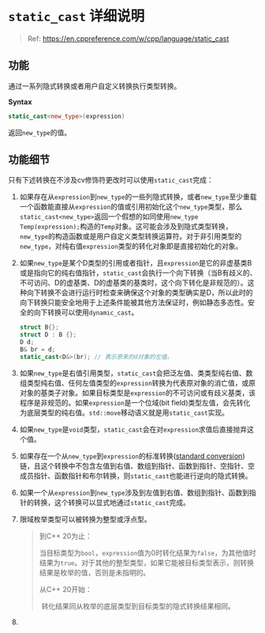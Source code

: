 # `static_cast` 详细说明

> Ref: https://en.cppreference.com/w/cpp/language/static_cast

## 功能

通过一系列隐式转换或者用户自定义转换执行类型转换。



**Syntax**

```c++
static_cast<new_type>(expression)
```

返回`new_type`的值。



## 功能细节

只有下述转换在不涉及cv修饰符更改时可以使用`static_cast`完成：

1. 如果存在从`expression`到`new_type`的一些列隐式转换，或者`new_type`至少重载一个函数能直接从`expression`的值或引用初始化这个`new_type`类型，那么`static_cast<new_type>`返回一个假想的如同使用`new_type Temp(expression);`构造的`Temp`对象。这可能会涉及到隐式类型转换，`new_type`的构造函数或是用户自定义类型转换运算符。对于非引用类型的`new_type`，对纯右值`expression`类型的转化对象即是直接初始化的对象。

2. 如果`new_type`是某个D类型的引用或者指针，且`expression`是它的非虚基类B或是指向它的纯右值指针，`static_cast`会执行一个向下转换（当B有歧义的、不可访问、D的虚基类、D的虚基类的基类时，这个向下转化是非规范的）。这种向下转换不会进行运行时检查来确保这个对象的类型确实是D，所以此时的向下转换只能安全地用于上述条件能被其他方法保证时，例如静态多态性。安全的向下转换可以使用`dynamic_cast`。

   ```c++
   struct B{};
   struct D : B {};
   D d;
   B& br = d;
   static_cast<D&>(br); // 表示原来的d对象的左值。
   ```

3. 如果`new_type`是右值引用类型，`static_cast`会把泛左值、类类型纯右值、数组类型纯右值、任何左值类型的`expression`转换为代表原对象的消亡值，或原对象的基类子对象。如果目标类型是`expression`的不可访问或有歧义基类，该程序是非规范的。如果`expression`是一个位域(bit field)类型左值，会先转化为底层类型的纯右值。`std::move`移动语义就是用`static_cast`实现。

4. 如果`new_type`是`void`类型，`static_cast`会在对`expression`求值后直接抛弃这个值。

5. 如果存在一个从`new_type`到`expression`的标准转换([standard conversion](https://en.cppreference.com/w/cpp/language/implicit_conversion))链，且这个转换中不包含左值到右值、数组到指针、函数到指针、空指针、空成员指针、函数指针和布尔转换，则`static_cast`也能进行逆向的隐式转换。

6. 如果一个从`expression`到`new_type`涉及到左值到右值、数组到指针、函数到指针的转换，这个转换可以显式地通过`static_cast`完成。

7. 限域枚举类型可以被转换为整型或浮点型。

   > 到C++ 20为止：
   >
   > ​	当目标类型为`bool`，`expression`值为0时转化结果为`false`，为其他值时结果为`true`。对于其他的整型类型，如果它能被目标类型表示，则转换结果是枚举的值，否则是未指明的。
   >
   > 从C++ 20开始：
   >
   > ​	转化结果同从枚举的底层类型到目标类型的隐式转换结果相同。

8. 

